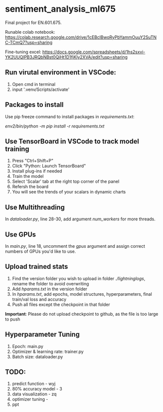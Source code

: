 # sentiment_analysis_ml675
Final project for EN.601.675. 

Runable colab notebook: https://colab.research.google.com/drive/1cEBcIBwoRyPbYammOuuY2SuTNC-TCmQ7?usp=sharing

Fine-tuning excel: https://docs.google.com/spreadsheets/d/1hs2sxvi-YK2UUQlPB3JRQbNBst0QiHt1D1fjKly2XVA/edit?usp=sharing


## Run virutal environment in VSCode:
1. Open cmd in terminal
2. input '.venv/Scripts/activate'


## Packages to install
Use pip freeze command to install packages in *requirements.txt*:

*env2/bin/python -m pip install -r requirements.txt*


## Use TensorBoard in VSCode to track model training
1. Press "Ctrl+Shift+P"
2. Click "Python: Launch TensorBoard"
3. Install plug-ins if needed
4. Train the model
5. Select 'Scalar' tab at the right top corner of the panel
6. Refersh the board
7. You will see the trends of your scalars in dynamic charts


## Use Multithreading
In *dataloader.py*, line 28-30, add argument *num_workers* for more threads.


## Use GPUs
In *main.py*, line 18, uncomment the *gpus* argument and assign correct numbers of GPUs you'd like to use.

## Upload trained stats
1. Find the version folder you wish to upload in folder *./lightninglogs*, rename the folder to avoid overwriting
2. Add *hparams.txt* in the version folder
3. In *hparams.txt*, add epochs, model structures, hyperparameters, final train/val loss and accuracy
4. Push all files except the checkpoint in that folder

**Important**: Please do not upload checkpoint to github, as the file is too large to push

## Hyperparameter Tuning
1. Epoch: main.py
2. Optimizer & learning rate: trainer.py
3. Batch size: dataloader.py

## TODO: 
1. predict function - wyj
2. 80% accuracy model - 3
3. data visualization - zq
4. optimizer tuning - 
5. ppt
